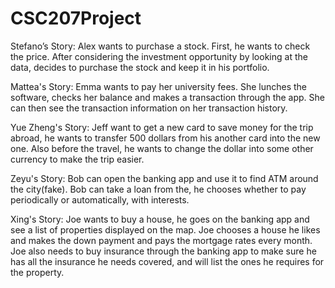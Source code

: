 # CSC207Project


Stefano’s Story: Alex wants to purchase a stock. First, he wants to check the price.
After considering the investment opportunity by looking at the data, decides to purchase
the stock and keep it in his portfolio.

Mattea's Story: Emma wants to pay her university fees. She lunches the software, checks her balance and makes a
transaction through the app. She can then see the transaction information on her transaction history.

Yue Zheng's Story: Jeff want to get a new card to save money for the trip abroad, he wants to transfer 500 dollars from
his another card into the new one. Also before the travel, he wants to change the dollar into some
other currency to make the trip easier.

Zeyu's Story: Bob can open the banking app and use it to find ATM around the city(fake).
Bob can take a loan from the, he chooses whether to pay periodically or automatically, with interests.

Xing's Story: Joe wants to buy a house, he goes on the banking app and see a list of properties displayed on the map.
Joe chooses a house he likes and makes the down payment and pays the mortgage rates every month. Joe also needs to buy
insurance through the banking app to make sure he has all the insurance he needs covered, and will list the ones he
requires for the property.



